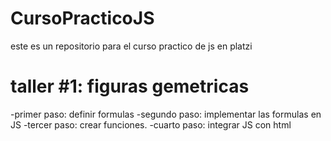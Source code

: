 # CursoPracticoJS
este es un repositorio para el curso practico de js en platzi

# taller #1: figuras gemetricas
-primer paso: definir formulas
-segundo paso: implementar las formulas en JS
-tercer paso: crear funciones.
-cuarto paso: integrar JS con html